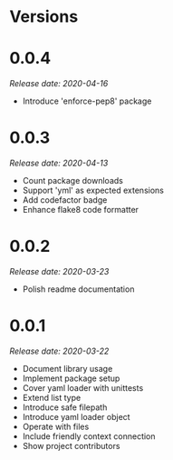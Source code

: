 Versions
========

0.0.4
=========

_Release date: 2020-04-16_

- Introduce 'enforce-pep8' package

0.0.3
=========

_Release date: 2020-04-13_

- Count package downloads
- Support 'yml' as expected extensions
- Add codefactor badge
- Enhance flake8 code formatter

0.0.2
=========

_Release date: 2020-03-23_

- Polish readme documentation

0.0.1
=========

_Release date: 2020-03-22_

- Document library usage
- Implement package setup
- Cover yaml loader with unittests
- Extend list type
- Introduce safe filepath
- Introduce yaml loader object
- Operate with files
- Include friendly context connection
- Show project contributors

